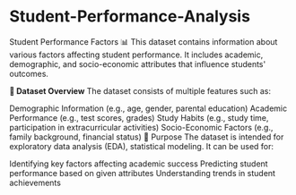 # Student-Performance-Analysis
Student Performance Factors 📊
This dataset contains information about various factors affecting student performance. It includes academic, demographic, and socio-economic attributes that influence students' outcomes.

**📁 Dataset Overview**
The dataset consists of multiple features such as:

Demographic Information (e.g., age, gender, parental education)
Academic Performance (e.g., test scores, grades)
Study Habits (e.g., study time, participation in extracurricular activities)
Socio-Economic Factors (e.g., family background, financial status)
📌 Purpose
The dataset is intended for exploratory data analysis (EDA), statistical modeling. It can be used for:

Identifying key factors affecting academic success
Predicting student performance based on given attributes
Understanding trends in student achievements


